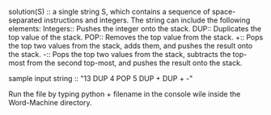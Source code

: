 solution(S) :: a single string S, which contains a sequence of space-separated instructions and integers. The string can include the following elements:
Integers:: Pushes the integer onto the stack.
DUP:: Duplicates the top value of the stack.
POP:: Removes the top value from the stack.
+:: Pops the top two values from the stack, adds them, and pushes the result onto the stack.
-:: Pops the top two values from the stack, subtracts the top-most from the second top-most, and pushes the result onto the stack.

sample input string :: "13 DUP 4 POP 5 DUP + DUP + -"

Run the file by typing python + filename in the console wile inside the Word-Machine directory.